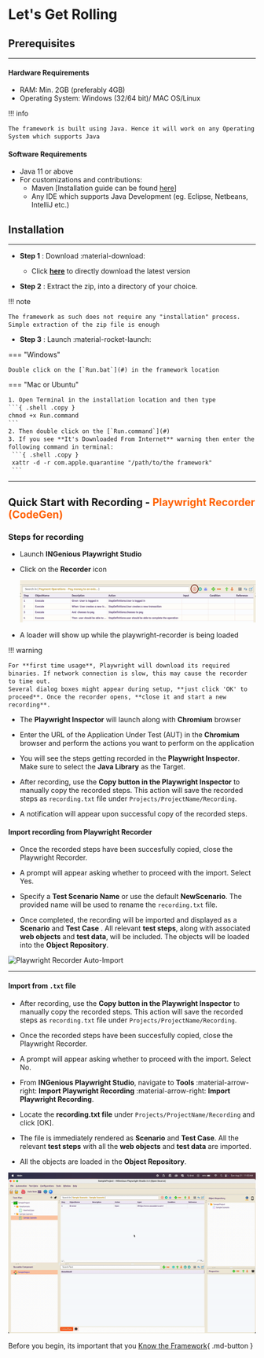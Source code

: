 # **Let's Get Rolling**

## **Prerequisites**
-------
#### Hardware Requirements

 * RAM: Min. 2GB (preferably 4GB)
 * Operating System: Windows (32/64 bit)/ MAC OS/Linux

!!! info

    The framework is built using Java. Hence it will work on any Operating System which supports Java

#### Software Requirements

 * Java 11 or above
 * For customizations and contributions:
    * Maven [Installation guide can be found [here](https://maven.apache.org/install.html)]
    * Any IDE which supports Java Development (eg. Eclipse, Netbeans, IntelliJ etc.)

## **Installation**
-----------------------
* **Step 1** : Download :material-download:

    * Click [**here**](https://github.com/ing-bank/INGenious/releases/download/v2.3/ingenious-playwright-2.3-setup.zip) to directly download the latest version

* **Step 2** : Extract the zip, into a directory of your choice.

!!! note

    The framework as such does not require any "installation" process. Simple extraction of the zip file is enough    

* **Step 3** : Launch :material-rocket-launch:

=== "Windows"

    Double click on the [`Run.bat`](#) in the framework location

=== "Mac or Ubuntu"

    1. Open Terminal in the installation location and then type 
    ```{ .shell .copy }
    chmod +x Run.command
    ```
    2. Then double click on the [`Run.command`](#)
    3. If you see **It's Downloaded From Internet** warning then enter the following command in terminal: 
     ```{ .shell .copy }
     xattr -d -r com.apple.quarantine "/path/to/the framework"
     ```

-----------------------

## **Quick Start with Recording** - <span style="color:#FF6200">**Playwright Recorder (CodeGen)**</span>  

### Steps for recording

 * Launch **INGenious Playwright Studio**

 * Click on the **Recorder** icon

   ![record](img/recording/1.JPG "record")
 
 * A loader will show up while the playwright-recorder is being loaded

!!! warning 
    
    For **first time usage**, Playwright will download its required binaries. If network connection is slow, this may cause the recorder to time out.
    Several dialog boxes might appear during setup, **just click 'OK' to proceed**. Once the recorder opens, **close it and start a new recording**.

 * The **Playwright Inspector** will launch along with **Chromium** browser

 * Enter the URL of the Application Under Test (AUT) in the **Chromium** browser and perform the actions you want to perform on the application

 * You will see the steps getting recorded in the **Playwright Inspector**. Make sure to select the **Java Library** as the Target.

 * After recording, use the **Copy button in the Playwright Inspector** to manually copy the recorded steps. This action will save the recorded steps as `recording.txt` file under `Projects/ProjectName/Recording`.
 
 * A notification will appear upon successful copy of the recorded steps.

#### Import recording from Playwright Recorder

 * Once the recorded steps have been succesfully copied, close the Playwright Recorder.

 * A prompt will appear asking whether to proceed with the import. Select Yes.

 * Specify a **Test Scenario Name** or use the default **NewScenario**. The provided name will be used to rename the `recording.txt` file.

 * Once completed, the recording will be imported and displayed as a **Scenario** and **Test Case** . All relevant **test steps**, along with associated **web objects** and **test data**, will be included. The objects will be loaded into the **Object Repository**.

 ![Playwright Recorder Auto-Import](img/recorder/autoimport.gif "Playwright Recorder Auto-Import")

 ---

#### Import from `.txt` file

 * After recording, use the **Copy button in the Playwright Inspector** to manually copy the recorded steps. This action will save the recorded steps as `recording.txt` file under `Projects/ProjectName/Recording`.

 * Once the recorded steps have been succesfully copied, close the Playwright Recorder.

 * A prompt will appear asking whether to proceed with the import. Select No.

 * From **INGenious Playwright Studio**, navigate to **Tools** :material-arrow-right: **Import Playwright Recording** :material-arrow-right: **Import Playwright Recording**.

 * Locate the **recording.txt file** under `Projects/ProjectName/Recording` and click [OK].

 * The file is immediately rendered as **Scenario** and **Test Case**. All the relevant **test steps** with all the **web objects** and **test data** are imported.

 * All the objects are loaded in the **Object Repository**.

 ![Playwright Recorder Import .txt file](img/recorder/importtxtfile.gif "Playwright Recorder Import .txt file")

 Before you begin, its important that you [Know the Framework](knowyourframework.md){ .md-button }

 